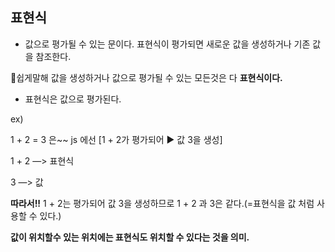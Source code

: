 ## 표현식

-   값으로 평가될 수 있는 문이다. 표현식이 평가되면 새로운 값을 생성하거나 기존 값을 참조한다.

🙌쉽게말해 값을 생성하거나 값으로 평가될 수 있는 모든것은 다 **표현식이다.**

-   표현식은 값으로 평가된다.

ex)

1 + 2 = 3 은~~ js 에선 [1 + 2가 평가되어 ▶️ 값 3을 생성]

1 + 2 —> 표현식

3 —> 값

**따라서!!** 1 + 2는 평가되어 값 3을 생성하므로 1 + 2 과 3은 같다.(=표현식을 값 처럼 사용할 수 있다.)

**값이 위치할수 있는 위치에는 표현식도 위치할 수 있다는 것을 의미.**
